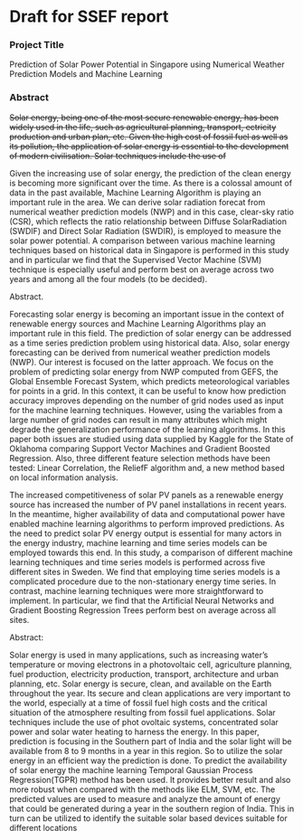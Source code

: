 # Draft for SSEF report

### Project Title

Prediction of Solar Power Potential in Singapore using Numerical Weather Prediction Models and Machine Learning

### Abstract

~~Solar energy, being one of the most secure renewable energy, has been widely used in the life, such as agricultural planning, transport, ectricity production and urban plan, etc. Given the high cost of fossil fuel as well as its pollution, the application of solar energy is essential to the development of modern civilisation. Solar techniques include the use of~~

Given the increasing use of solar energy, the prediction of the clean energy is becoming more significant over the time. As there is a colossal amount of data in the past available, Machine Learning Algorithm is playing an important rule in the area. We can derive solar radiation forecat from numerical weather prediction models (NWP) and in this case, clear-sky ratio (CSR), which reflects the ratio relationship between Diffuse SolarRadiation (SWDIF) and Direct Solar Radiation (SWDIR), is employed to measure the solar power potential. A comparison between various machine learning techniques based on historical data in Singapore is performed in this study and in particular we find that the Supervised Vector Machine (SVM) technique is especially useful and perform best on average across two years and among all the four models (to be decided).





Abstract. 

Forecasting solar energy is becoming an important issue in the context of renewable energy sources and Machine Learning Algorithms play an important rule in this field. The prediction of solar energy can be addressed as a time series prediction problem using historical data. Also, solar energy forecasting can be derived from numerical weather prediction models (NWP). Our interest is focused on the latter approach. We focus on the problem of predicting solar energy from NWP computed from GEFS, the Global Ensemble Forecast System, which predicts meteorological variables for points in a grid. In this context, it can be useful to know how prediction accuracy improves depending on the number of grid nodes used as input for the machine learning techniques. However, using the variables from a large number of grid nodes can result in many attributes which might degrade the generalization performance of the learning algorithms. In this paper both issues are studied using data supplied by Kaggle for the State of Oklahoma comparing Support Vector Machines and Gradient Boosted Regression. Also, three different feature selection methods have been tested: Linear Correlation, the ReliefF algorithm and, a new method based on local information analysis.



The increased competitiveness of solar PV panels as a renewable energy source has increased the number of PV panel installations in recent years. In the meantime, higher availability of data and computational power have enabled machine learning algorithms to perform improved predictions. As the need to predict solar PV energy output is essential for many actors in the energy industry, machine learning and time series models can be employed towards this end. In this study, a comparison of different machine learning techniques and time series models is performed across five different sites in Sweden. We find that employing time series models is a complicated procedure due to the non-stationary energy time series. In contrast, machine learning techniques were more straightforward to implement. In particular, we find that the Artificial Neural Networks and Gradient Boosting Regression Trees perform best on average across all sites.


Abstract:

Solar  energy  is  used  in  many  applications,  such  as  increasing  water’s  temperature  or  moving  electrons  in  a  photovoltaic  cell,  agriculture  planning,  fuel  production,  electricity  production,  transport,  architecture  and  urban  planning,  etc.  Solar  energy  is  secure,  clean,  and  available  on  the  Earth  throughout  the  year.  Its  secure  and  clean  applications  are  very  important  to  the  world,  especially  at  a  time  of  fossil  fuel  high  costs  and  the  critical  situation  of  the  atmosphere  resulting  from  fossil  fuel  applications. Solar techniques include the use of phot ovoltaic systems, concentrated solar power and solar water heating to harness the energy. In this paper, prediction is focusing in the Southern part of India and the solar light will be available from 8 to 9 months in a year in this region. So to utilize the solar energy  in an efficient way the prediction is done. To predict the availability of solar energy the machine  learning  Temporal  Gaussian  Process  Regression(TGPR) method  has  been  used.  It  provides  better result and also more robust when compared with the methods like ELM, SVM, etc. The predicted values  are  used  to  measure  and  analyze  the  amount  of  energy  that  could  be  generated  during  a  year  in  the  southern  region  of  India.  This  in  turn  can  be  utilized  to  identify  the  suitable  solar  based  devices  suitable for different locations